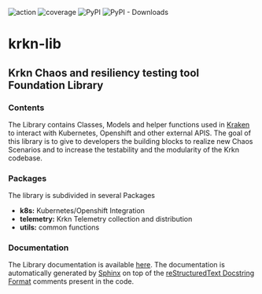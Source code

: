 ![action](https://github.com/redhat-chaos/krkn-lib-kubernetes/actions/workflows/build.yaml/badge.svg)
![coverage](https://redhat-chaos.github.io/krkn-lib-docs/coverage_badge.svg)
![PyPI](https://img.shields.io/pypi/v/krkn-lib?label=PyPi)
![PyPI - Downloads](https://img.shields.io/pypi/dm/krkn-lib)
# krkn-lib
## Krkn Chaos and resiliency testing tool Foundation Library

### Contents
The Library contains Classes, Models and helper functions used in [Kraken](https://github.com/redhat-chaos/krkn) to interact with
Kubernetes, Openshift and other external APIS.
The goal of this library is to give to developers the building blocks to realize new Chaos 
Scenarios and to increase the testability and the modularity of the Krkn codebase.

### Packages

The library is subdivided in several Packages

- **k8s:** Kubernetes/Openshift Integration
- **telemetry:** Krkn Telemetry collection and distribution
- **utils:** common functions

### Documentation

The Library documentation is available [here](https://redhat-chaos.github.io/krkn-lib-docs/).
The documentation is automatically generated by [Sphinx](https://www.sphinx-doc.org/en/master/) on top
of the [reStructuredText Docstring Format](https://peps.python.org/pep-0287/) comments present in the code.



